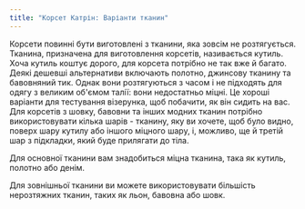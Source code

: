 ```yaml
---
title: "Корсет Катрін: Варіанти тканин"
---
```


Корсети повинні бути виготовлені з тканини, яка зовсім не розтягується. Тканина, призначена для виготовлення корсетів, називається кутиль. Хоча кутиль коштує дорого, для корсета потрібно не так вже й багато. Деякі дешевші альтернативи включають полотно, джинсову тканину та бавовняний тик. Однак вони розтягуються з часом і не підходять для одягу з великим об'ємом талії: вони недостатньо міцні. Це хороші варіанти для тестування візерунка, щоб побачити, як він сидить на вас. Для корсетів з шовку, бавовни та інших модних тканин потрібно використовувати кілька шарів - тканину, яку ви хочете, щоб було видно, поверх шару кутилу або іншого міцного шару, і, можливо, ще й третій шар з підкладки, який буде прилягати до тіла.

Для основної тканини вам знадобиться міцна тканина, така як кутиль, полотно або денім.

Для зовнішньої тканини ви можете використовувати більшість нерозтяжних тканин, таких як льон, бавовна або шовк.
